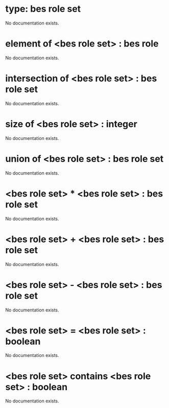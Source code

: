 # type: bes role set

No documentation exists.

# element of &lt;bes role set&gt; : bes role

No documentation exists.

# intersection of &lt;bes role set&gt; : bes role set

No documentation exists.

# size of &lt;bes role set&gt; : integer

No documentation exists.

# union of &lt;bes role set&gt; : bes role set

No documentation exists.

# &lt;bes role set&gt; * &lt;bes role set&gt; : bes role set

No documentation exists.

# &lt;bes role set&gt; + &lt;bes role set&gt; : bes role set

No documentation exists.

# &lt;bes role set&gt; - &lt;bes role set&gt; : bes role set

No documentation exists.

# &lt;bes role set&gt; = &lt;bes role set&gt; : boolean

No documentation exists.

# &lt;bes role set&gt; contains &lt;bes role set&gt; : boolean

No documentation exists.
